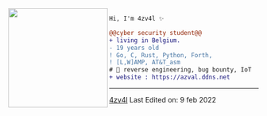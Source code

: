 <img align="left" height="200" src="https://media.giphy.com/media/jQzFUZrBsZ6wse4RH1/giphy.gif"/>


```diff
Hi, I'm 4zv4l ✨

@@cyber security student@@
+ living in Belgium.
- 19 years old
! Go, C, Rust, Python, Forth,
! [L,W]AMP, AT&T_asm
# 📖 reverse engineering, bug bounty, IoT
+ website : https://azval.ddns.net
```
------
[4zv4l](https://github.com/4zv4l)
Last Edited on: 9 feb 2022
